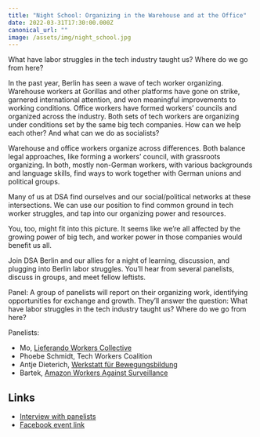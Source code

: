```yaml
---
title: "Night School: Organizing in the Warehouse and at the Office"
date: 2022-03-31T17:30:00.000Z
canonical_url: ""
image: /assets/img/night_school.jpg
---
```


What have labor struggles in the tech industry taught us? Where do we go from here?

In the past year, Berlin has seen a wave of tech worker organizing. Warehouse workers at Gorillas and other platforms have gone on strike, garnered international attention, and won meaningful improvements to working conditions. Office workers have formed workers’ councils and organized across the industry. Both sets of tech workers are organizing under conditions set by the same big tech companies. How can we help each other? And what can we do as socialists?

Warehouse and office workers organize across differences. Both balance legal approaches, like forming a workers’ council, with grassroots organizing. In both, mostly non-German workers, with various backgrounds and language skills, find ways to work together with German unions and political groups.

Many of us at DSA find ourselves and our social/political networks at these intersections. We can use our position to find common ground in tech worker struggles, and tap into our organizing power and resources.

You, too, might fit into this picture. It seems like we’re all affected by the growing power of big tech, and worker power in those companies would benefit us all.

Join DSA Berlin and our allies for a night of learning, discussion, and plugging into Berlin labor struggles. You’ll hear from several panelists, discuss in groups, and meet fellow leftists.

Panel: A group of panelists will report on their organizing work, identifying opportunities for exchange and growth. They’ll answer the question: What have labor struggles in the tech industry taught us? Where do we go from here?

Panelists:

* Mo, [Lieferando Workers Collective](https://mobile.twitter.com/lwc_berlin)
* Phoebe Schmidt, Tech Workers Coalition
* Antje Dieterich, [Werkstatt für Bewegungsbildung](https://werkstattbewegungsbildung.com/about-us/)
* Bartek, [Amazon Workers Against Surveillance](https://organizeawas.de/)
## Links
* [Interview with panelists](https://www.theleftberlin.com/we-are-all-resources-being-exploited-by-management-to-make-a-profit-for-the-company/)
* [Facebook event link](https://www.facebook.com/events/558167025278190)